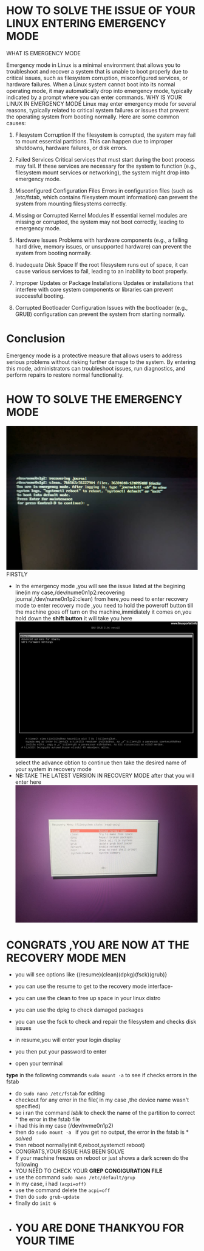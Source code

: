# 	   HOW TO SOLVE THE ISSUE OF YOUR LINUX ENTERING EMERGENCY MODE
  WHAT IS EMERGENCY MODE

  Emergency mode in Linux is a minimal environment that allows you to troubleshoot and recover a system that is unable to boot properly due to critical issues, such as filesystem corruption, misconfigured services, or hardware failures. When a Linux system cannot boot into its normal operating mode, it may automatically drop into emergency mode, typically indicated by a prompt where you can enter commands.
WHY IS YOUR LINUX IN EMERGENCY MODE
    Linux may enter emergency mode for several reasons, typically related to critical system failures or issues that prevent the operating system from booting normally. Here are some common causes:
1. Filesystem Corruption
       If the filesystem is corrupted, the system may fail to mount essential partitions. This can happen due to improper shutdowns, hardware failures, or disk errors.

2. Failed Services
       Critical services that must start during the boot process may fail. If these services are necessary for the system to function (e.g., filesystem mount services or networking), the system might drop  into emergency mode.

3. Misconfigured Configuration Files
        Errors in configuration files (such as /etc/fstab, which contains filesystem mount information) can prevent the system from mounting filesystems correctly.

4. Missing or Corrupted Kernel Modules
        If essential kernel modules are missing or corrupted, the system may not boot correctly, leading to emergency mode.

5. Hardware Issues
        Problems with hardware components (e.g., a failing hard drive, memory issues, or unsupported hardware) can prevent the system from booting normally.

6. Inadequate Disk Space
        If the root filesystem runs out of space, it can cause various services to fail, leading to an inability to boot properly.

7. Improper Updates or Package Installations
        Updates or installations that interfere with core system components or libraries can prevent successful booting.

8. Corrupted Bootloader Configuration
        Issues with the bootloader (e.g., GRUB) configuration can prevent the system from starting normally.

# Conclusion
Emergency mode is a protective measure that allows users to address serious problems without risking further damage to the system. By entering this mode, administrators can troubleshoot issues, run diagnostics, and perform repairs to restore normal functionality.
# HOW TO SOLVE THE EMERGENCY MODE


![alt text](<WhatsApp Image 2024-10-31 at 11.29.40 AM.jpeg>)
	FIRSTLY 
 * In the emergency mode ,you will see the issue listed at the begining line(in my case,/dev/nume0n1p2:recovering journal,/dev/nume0n1p2:clean)
     from here,you need to enter recovery mode
     to enter recovery mode ,you need to hold the poweroff button till the machine goes off
     turn on the machine,immidiately it comes on,you hold down the **shift button** it will take you here
![alt text](<WhatsApp Image 2024-10-31 at 11.47.02 AM.jpeg>)
select the advance obtion to continue
then take the desired name of your system in recovery mode 
* NB:TAKE THE LATEST VERSION IN RECOVERY MODE
after that you will enter here
    ![alt text](<WhatsApp Image 2024-10-31 at 11.29.42 AM-2.jpeg>)
# CONGRATS ,YOU ARE NOW AT THE RECOVERY MODE MEN
* you will see options like  {(resume)(clean)(dpkg)(fsck)(grub)}
* you can use the resume to get to the recovery mode interface-
* you can use the clean to free up space in your linux distro
* you can use the dpkg to check damaged packages
* you can use the fsck to check  and repair the filesystem and checks disk issues

* in resume,you will enter your login display
* you then put your password to enter
* open your terminal

**type** in the following commands
  ```sudo mount -a``` to see if checks errors in the fstab
* do ```sudo nano /etc/fstab``` for editing
* checkout for any error in the file( in my case ,the device name wasn't specified)
* so i ran the command *lsblk* to check the name of the partition to correct    * the error in the fstab file
 * i had this in my case (/dev/nvme0n1p2)
 * then do ```sudo mount -a ```  if you get no output, the error in the fstab is  * *solved*
 * then reboot normally(init 6,reboot,systemctl reboot)
 * CONGRATS,YOUR ISSUE HAS BEEN SOLVE
* If your machine freezes on reboot or just shows a dark screen do the following
 * YOU NEED TO CHECK YOUR **GREP CONGIGURATION FILE**
  * use the command ```sudo nano /etc/default/grup```
 * In my case, i had ```(acpi=off)```
 * use the command delete the ``acpi=off``
 * then do `sudo grub-update`
 * finally do `init 6`
 * # YOU ARE DONE THANKYOU FOR YOUR TIME
